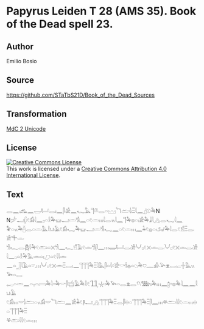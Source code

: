 # Papyrus Leiden T 28 (AMS 35). Book of the Dead spell 23.

## Author 

Emilio Bosio

## Source 

https://github.com/STaTbS21D/Book_of_the_Dead_Sources

## Transformation 

[MdC 2 Unicode](https://statbs21d.github.io/mdc2unicode.html)

## License 

<a rel="license" href="http://creativecommons.org/licenses/by/4.0/"><img alt="Creative Commons License" style="border-width:0" src="https://i.creativecommons.org/l/by/4.0/88x31.png" /></a><br />This work is licensed under a <a rel="license" href="http://creativecommons.org/licenses/by/4.0/">Creative Commons Attribution 4.0 International License</a>.

## Text 

<hiero>𓂋𓈖𓏺𓃹𓈖𓉿𓂡𓂋𓏤𓈖𓋴𓏺𓀀𓈖𓆑𓅓𓊹𓌨𓂋𓏏𓈉𓆓𓂧𓌃𓏺𓏫𓇋𓈖𓊨𓇳𓅆N<br>
N𓌶𓂝𓆄𓏲𓀁𓇋𓈖𓊪𓏏𓎛𓅆𓊠𓂝𓏛𓀜𓈖𓏏𓏲𓏛𓏥𓇋𓂋𓏭𓇋𓈖𓊹𓅆𓊖𓏏𓏤𓀀𓅆𓇍𓇋𓂻𓂋𓆑𓇋𓈖<br>
𓅝𓏏𓏭𓅆𓐢𓂋𓏏𓏛𓅓𓎛𓂓𓏺𓄿𓏲𓀁𓆑𓅆𓊠𓂝𓏛𓀜𓆑𓈖𓏏𓏲𓏛𓏥𓈖𓇓𓏲𓐍𓏏𓏯𓃫𓅆𓇋𓂋𓏲𓀸𓏫𓂋𓏺𓀀𓍚𓏛<br>
𓀜𓆑𓂋𓆣𓇋𓅆𓏲𓂧𓏏𓏴𓀜𓈖𓆑𓀸𓄿𓏲𓏛𓀜𓋴𓈖𓏥𓉿𓂡𓂋𓏺𓀀𓄋𓊪𓏲𓏴𓏛𓂋𓏺𓄋𓊪𓏲𓏴𓏛𓂋𓏺𓀀𓇋𓈖𓊪𓏏𓎛𓅆𓅓𓏛𓏏𓏤𓈔𓏏𓏲𓇋𓇋𓏛<br>
𓈖𓏏𓃀𓇋𓄿𓏏𓎺𓈒𓏥𓄋𓊪𓏲𓏴𓏛𓏫𓂋𓏤𓈖𓊹𓊹𓊹𓅆𓏫𓇋𓅓𓋴𓏏𓇋𓏌𓀀𓎡𓌂𓐍𓏏𓆇𓅆𓈞𓊃𓀉𓅪𓁷𓂋𓏺𓐞𓏶𓅓𓏭𓅨𓏏𓂋<br>
𓉻𓏏𓏛𓈖𓏏𓊪𓏏𓇯𓅆𓇋𓏌𓅆𓎡𓋴𓐠𓄿𓅆𓎛𓏲𓃅𓇼𓏺𓅆𓅨𓏏𓂋𓁷𓂋𓄣𓏺𓅢𓏤𓅆𓏥𓈖𓉺𓏌𓊖𓅆𓇋𓈖𓈖𓎛𓂓𓏺𓄿<br>
𓏲𓀁𓏥𓎟𓌃𓂧𓏏𓏭𓀁𓎟𓆓𓂧𓈖𓀀𓇓𓏲𓊢𓂝𓂻𓊹𓊹𓊹𓅆𓏫𓂋𓋴𓇷𓏏𓊹𓊹𓊹𓅆𓏫𓋴𓈖𓏥𓋬𓂧𓇋𓇋𓏲𓏛𓏥𓇷𓏏𓊹𓊹𓊹𓅆𓏫<br>
𓋬𓂧𓇋𓇋𓏲𓏛𓏥<br></hiero>